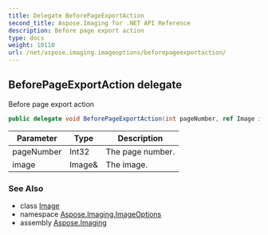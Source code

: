 ```yaml
---
title: Delegate BeforePageExportAction
second_title: Aspose.Imaging for .NET API Reference
description: Before page export action
type: docs
weight: 10110
url: /net/aspose.imaging.imageoptions/beforepageexportaction/
---
```

## BeforePageExportAction delegate

Before page export action

```csharp
public delegate void BeforePageExportAction(int pageNumber, ref Image image);
```

| Parameter | Type | Description |
| --- | --- | --- |
| pageNumber | Int32 | The page number. |
| image | Image& | The image. |

### See Also

* class [Image](../../aspose.imaging/image/)
* namespace [Aspose.Imaging.ImageOptions](../../aspose.imaging.imageoptions/)
* assembly [Aspose.Imaging](../../)



